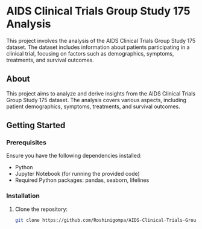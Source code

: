 # AIDS Clinical Trials Group Study 175 Analysis

This project involves the analysis of the AIDS Clinical Trials Group Study 175 dataset. The dataset includes information about patients participating in a clinical trial, focusing on factors such as demographics, symptoms, treatments, and survival outcomes.

## About

This project aims to analyze and derive insights from the AIDS Clinical Trials Group Study 175 dataset. The analysis covers various aspects, including patient demographics, symptoms, treatments, and survival outcomes.

## Getting Started

### Prerequisites

Ensure you have the following dependencies installed:

- Python
- Jupyter Notebook (for running the provided code)
- Required Python packages: pandas, seaborn, lifelines

### Installation

1. Clone the repository:
   ```bash
   git clone https://github.com/Roshinigompa/AIDS-Clinical-Trials-Group-Study-175-Data-Analysis

